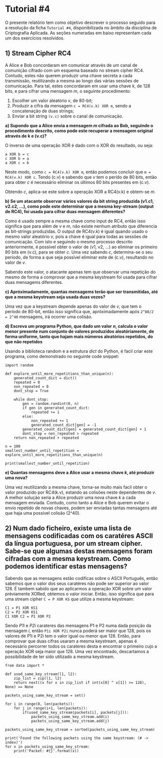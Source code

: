 # Tutorial #4

O presente relatório tem como objetivo descrever o processo seguido para a resolução da ficha `Tutorial #4`, disponibilizada no âmbito da disciplina de Criptografia Aplicada. As seções numeradas em baixo representam cada um dos exercícios resolvidos.

## 1) Stream Cipher RC4

A Alice e Bob concordaram em comunicar através de um canal de comunição cifrado com um esquema baseado no stream cipher RC4. Contudo, estes não querem produzir uma chave secreta a cada transmissão, reutilizando a mesma ao longo das várias sessões de comunicação. Para tal, estes concordaram em usar uma chave *k*, de 128 bits, e para cifrar uma mensagem *m*, o seguinte procedimento:

1. Escolher um valor aleatório *v*, de 80-bit;
2. Produzir a cifra da mensagem `c = RC4(v.k) XOR m`, sendo a concatenação de duas strings;
3. Enviar a bit string `(v.c)` sobre o canal de comunicação.

**a) Supondo que a Alice envia a mensagem *m* cifrada ao Bob, seguinde o procedimento descrito, como pode este recuperar a mensagem original através de k e (v.c)?**

O inverso de uma operação XOR é dado com o XOR do resultado, ou seja:

```
a XOR b = c
c XOR b = a
a XOR c = b
```

Neste modo, como `c = RC4(v.k) XOR m`, então podemos concluir que `m = RC4(v.k) XOR c`.
Tendo (c.v) e sabendo que *v* tem o perído de 80 bits, então para obter *c* é necessário eliminar os últimos 80 bits presentes em (c.v).

Obtendo *c*, aplica-se este sobre a operação XOR a RC4(v.k) e obtem-se *m*.

**b) Se um atacante observar vários valores da bit string produzida (v1.c1, v2.c2, ...), como pode este determinar que a mesma key-stream (output de RC4), foi usada para cifrar duas mensagem diferentes?**

Como é usado sempre a mesma chave como input de RC4, então isso significa que para além de *v* e *m*, não existe nenhum atributo que diferencia as bit-strings produzidas. O output de RC4(v.k) é igual quando usado o mesmo valor aleatório *v*, pois a chave é igual para todas as sessões de comunicação. Com isto e seguindo o mesmo processo descrito anteriormente, é possível obter o valor de (v1, v2, ...) ao eliminar os primeiro 80 bits em (v.c), para se obter *c*. Uma vez sabendo *c*, determina-se o seu período, de forma a que seja possível eliminar este de (c.v), resultando no valor de *v*.

Sabendo este valor, o atacante apenas tem que observar uma repetição do mesmo de forma a comprovar que a mesma keystream foi usada para cifrar duas mensagems diferentes.

**c) Apróximadamente, quantas mensagems terão que ser transmitidas, até que a mesma keystream seja usada duas vezes?**

Uma vez que a keystream depende apenas do valor de *v*, que tem o período de 80-bit, então isso significa que, apróximadamente após `2^80/2 = 2^40` mensagens, irá ocorrer uma colisão.

**d) Escreva um programa Python, que dado um valor *n*, calcula o valor menor presente num conjunto de valores produzidos aleatóriamente, de forma uniforme, tanto que hajam mais números aleatórios repetidos, do que não repetidos**

Usando a biblioteca random e a estrutura *dict* do Python, é facil criar este programa, como demonstrado no seguinte code snippet:

```
import random

def explore_until_more_repetitions_than_unique(n):
    generated_count_dict = dict()
    repeated = 0
    non_repeated = 0
    dont_stop = True

    while dont_stop:
        gen = random.randint(0, n)
        if gen in generated_count_dict:
            repeated += 1
        else:
            non_repeated += 1
            generated_count_dict[gen] = -1
        generated_count_dict[gen] = generated_count_dict[gen] + 1
        dont_stop = non_repeated > repeated
    return non_repeated + repeated

n = 100
smallest_number_until_repetition = explore_until_more_repetitions_than_unique(n)

print(smallest_number_until_repetition)

```

**e) Quantas mensagems deve a Alice usar a mesma chave *k*, até produzir uma nova?**

Uma vez reutilizando a mesma chave, torna-se muito mais facil obter o valor produzido por RC4(k.v), estando as colisões neste dependentes de *v*. A melhor solução seria a Alice produzir uma nova chave *k* a cada mensagem enviada. Contudo, como tanto a Alice e Bob querem evitar o envio repetido de novas chaves, podem ser enviadas tantas mensagens até que haja uma possível colisão (2^40).

## 2) Num dado ficheiro, existe uma lista de mensagens codificadas com os caratéres ASCII da língua portuguesa, por um stream cipher. Sabe-se que algumas destas mensagens foram cifradas com a mesma keystream. Como podemos identificar estas mensagens?


Sabendo que as mensagens estão codificas sobre o ASCII Português, então sabemos que o valor dos seus caratéres não pode ser superior ao valor 128. É tambem sabido que ao aplicarmos a operação XOR sobre um valor préviamente XORed, obtemos o valor iniciar. Então, isso significa que para uma stream cipher `C = P XOR KS` que utilize a mesma keystream:

```
C1 = P1 XOR KS1
C2 = P2 XOR KS1
C1 XOR C2 = P1 XOR P2
```

Sendo *P1i* e *P2i* carateres das mensagens P1 e P2 numa dada posição da mensagem *i*, então `P1i XOR P2i` nunca poderá ser maior que 128, pois os valores de P1i e P2i tem o valor igual ou menor que 128. Então, para comprovar que duas cifras usaram a mesma keystream, apenas é necessário percorrer todos os carateres desta e encontrar o primeiro cujo a operação XOR seja maior que 128. Uma vez encontrado, descartamos a possibilidade de ter sido utilizado a mesma keystream.

```
from data import *

def used_same_key_stream(l1, l2):
    zip_list = zip(l1, l2)
    return next((x for x in zip_list if int(x[0] ^ x[1]) >= 128), None) == None

packets_using_same_key_stream = set()

for i in range(0, len(packets)):
    for j in range(i+1, len(packets)):
        if(used_same_key_stream(packets[i], packets[j])):
            packets_using_same_key_stream.add(i)
            packets_using_same_key_stream.add(j)

packets_using_same_key_stream = sorted(packets_using_same_key_stream)

print('Found the following packets using the same keystream: (# -> index)')
for x in packets_using_same_key_stream:
    print('Packet: #{}'.format(x))
```
